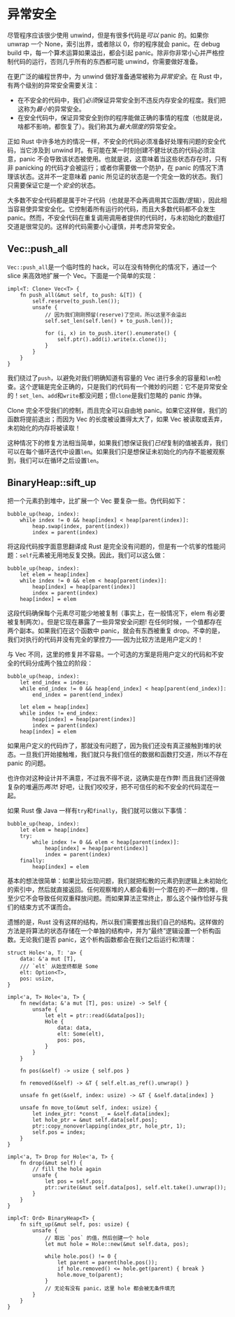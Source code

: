 # 异常安全

尽管程序应该很少使用 unwind，但是有很多代码是*可以* panic 的。如果你 unwrap 一个 None，索引出界，或者除以 0，你的程序就会 panic。在 debug build 中，每一个算术运算如果溢出，都会引起 panic。除非你非常小心并严格控制代码的运行，否则几乎所有的东西都可能 unwind，你需要做好准备。

在更广泛的编程世界中，为 unwind 做好准备通常被称为*异常安全*。在 Rust 中，有两个级别的异常安全需要关注：

* 在不安全的代码中，我们*必须*保证异常安全到不违反内存安全的程度。我们把这称为*最小*的异常安全。
* 在安全代码中，保证异常安全到你的程序能做正确的事情的程度（也就是说，啥都不影响，都恢复了）。我们称其为*最大限度的*异常安全。

正如 Rust 中许多地方的情况一样，不安全的代码必须准备好处理有问题的安全代码，当它涉及到 unwind 时。有可能在某一时刻创建不健壮状态的代码必须注意，panic 不会导致该状态被使用。也就是说，这意味着当这些状态存在时，只有非 panicking 的代码才会被运行；或者你需要做一个防护，在 panic 的情况下清理该状态。这并不一定意味着 panic 所见证的状态是一个完全一致的状态。我们只需要保证它是一个*安全*的状态。

大多数不安全代码都是属于叶子代码（也就是不会再调用其它函数/逻辑），因此相当容易使异常安全化。它控制着所有运行的代码，而且大多数代码都不会发生 panic。然而，不安全代码在重复调用调用者提供的代码时，与未初始化的数组打交道是很常见的。这样的代码需要小心谨慎，并考虑异常安全。

## Vec::push_all

`Vec::push_all`是一个临时性的 hack，可以在没有特例化的情况下，通过一个 slice 来高效地扩展一个 Vec。下面是一个简单的实现：

<!-- ignore: simplified code -->
```rust,ignore
impl<T: Clone> Vec<T> {
    fn push_all(&mut self, to_push: &[T]) {
        self.reserve(to_push.len());
        unsafe {
            // 因为我们刚刚预留(reserve)了空间，所以这里不会溢出
            self.set_len(self.len() + to_push.len());

            for (i, x) in to_push.iter().enumerate() {
                self.ptr().add(i).write(x.clone());
            }
        }
    }
}
```

我们绕过了`push`，以避免对我们明确知道有容量的 Vec 进行多余的容量和`len`检查。这个逻辑是完全正确的，只是我们的代码有一个微妙的问题：它不是异常安全的！`set_len`、`add`和`write`都没问题；但`clone`是我们忽略的 panic 炸弹。

Clone 完全不受我们的控制，而且完全可以自由地 panic。如果它这样做，我们的函数将提前退出；而因为 Vec 的长度被设置得太大了，如果 Vec 被读取或丢弃，未初始化的内存将被读取！

这种情况下的修复方法相当简单，如果我们想保证我们*已经*复制的值被丢弃，我们可以在每个循环迭代中设置`len`。如果我们只是想保证未初始化的内存不能被观察到，我们可以在循环之后设置`len`。

## BinaryHeap::sift_up

把一个元素扔到堆中，比扩展一个 Vec 要复杂一些。伪代码如下：

```text
bubble_up(heap, index):
    while index != 0 && heap[index] < heap[parent(index)]:
        heap.swap(index, parent(index))
        index = parent(index)
```

将这段代码按字面意思翻译成 Rust 是完全没有问题的，但是有一个坑爹的性能问题：`self`元素被无用地反复交换。因此，我们可以这么做：

```text
bubble_up(heap, index):
    let elem = heap[index]
    while index != 0 && elem < heap[parent(index)]:
        heap[index] = heap[parent(index)]
        index = parent(index)
    heap[index] = elem
```

这段代码确保每个元素尽可能少地被复制（事实上，在一般情况下，elem 有必要被复制两次）。但是它现在暴露了一些异常安全问题! 在任何时候，一个值都存在两个副本。如果我们在这个函数中 panic，就会有东西被重复 drop。不幸的是，我们对执行的代码并没有完全的掌控力——因为比较方法是用户定义的！

与 Vec 不同，这里的修复并不容易。一个可选的方案是将用户定义的代码和不安全的代码分成两个独立的阶段：

```text
bubble_up(heap, index):
    let end_index = index;
    while end_index != 0 && heap[end_index] < heap[parent(end_index)]:
        end_index = parent(end_index)

    let elem = heap[index]
    while index != end_index:
        heap[index] = heap[parent(index)]
        index = parent(index)
    heap[index] = elem
```

如果用户定义的代码炸了，那就没有问题了，因为我们还没有真正接触到堆的状态。一旦我们开始接触堆，我们就只与我们信任的数据和函数打交道，所以不存在 panic 的问题。

也许你对这种设计并不满意，不过我不得不说，这确实是在作弊! 而且我们还得做复杂的堆遍历*两次*! 好吧，让我们咬咬牙，把不可信任的和不安全的代码混在一起。

如果 Rust 像 Java 一样有`try`和`finally`，我们就可以做以下事情：

```text
bubble_up(heap, index):
    let elem = heap[index]
    try:
        while index != 0 && elem < heap[parent(index)]:
            heap[index] = heap[parent(index)]
            index = parent(index)
    finally:
        heap[index] = elem
```

基本的想法很简单：如果比较出现问题，我们就把松散的元素扔到逻辑上未初始化的索引中，然后就直接返回。任何观察堆的人都会看到一个潜在的*不一致*的堆，但至少它不会导致任何双重释放问题。而如果算法正常终止，那么这个操作恰好与我们的结束方式不谋而合。

遗憾的是，Rust 没有这样的结构，所以我们需要推出我们自己的结构。这样做的方法是将算法的状态存储在一个单独的结构中，并为“最终”逻辑设置一个析构函数。无论我们是否 panic，这个析构函数都会在我们之后运行和清理：

<!-- ignore: simplified code -->
```rust,ignore
struct Hole<'a, T: 'a> {
    data: &'a mut [T],
    /// `elt` 从始至终都是 Some
    elt: Option<T>,
    pos: usize,
}

impl<'a, T> Hole<'a, T> {
    fn new(data: &'a mut [T], pos: usize) -> Self {
        unsafe {
            let elt = ptr::read(&data[pos]);
            Hole {
                data: data,
                elt: Some(elt),
                pos: pos,
            }
        }
    }

    fn pos(&self) -> usize { self.pos }

    fn removed(&self) -> &T { self.elt.as_ref().unwrap() }

    unsafe fn get(&self, index: usize) -> &T { &self.data[index] }

    unsafe fn move_to(&mut self, index: usize) {
        let index_ptr: *const _ = &self.data[index];
        let hole_ptr = &mut self.data[self.pos];
        ptr::copy_nonoverlapping(index_ptr, hole_ptr, 1);
        self.pos = index;
    }
}

impl<'a, T> Drop for Hole<'a, T> {
    fn drop(&mut self) {
        // fill the hole again
        unsafe {
            let pos = self.pos;
            ptr::write(&mut self.data[pos], self.elt.take().unwrap());
        }
    }
}

impl<T: Ord> BinaryHeap<T> {
    fn sift_up(&mut self, pos: usize) {
        unsafe {
            // 取出 `pos` 的值，然后创建一个 hole
            let mut hole = Hole::new(&mut self.data, pos);

            while hole.pos() != 0 {
                let parent = parent(hole.pos());
                if hole.removed() <= hole.get(parent) { break }
                hole.move_to(parent);
            }
            // 无论有没有 panic，这里 hole 都会被无条件填充
        }
    }
}
```
